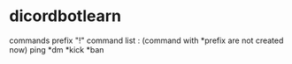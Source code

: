 # dicordbotlearn
commands prefix "!"
command list :
(command with *prefix are not created now)
ping 
*dm 
*kick 
*ban 
